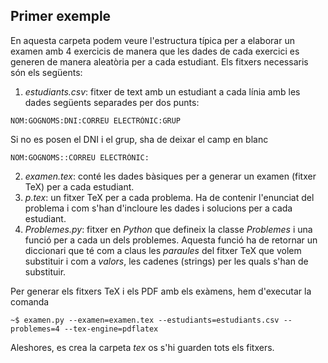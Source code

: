 ## Primer exemple

En aquesta carpeta podem veure l'estructura típica per a elaborar un examen amb 4 exercicis de manera que les dades de cada exercici es generen de manera aleatòria per a cada estudiant. Els fitxers necessaris són els següents:

1. *estudiants.csv*: fitxer de text amb un estudiant a cada línia amb les dades següents separades per dos punts:
```
NOM:GOGNOMS:DNI:CORREU ELECTRÒNIC:GRUP
```  
Si no es posen el DNI i el grup, sha de deixar el camp en blanc
```
NOM:GOGNOMS::CORREU ELECTRÒNIC:
```  
2. *examen.tex*: conté les dades bàsiques per a generar un examen (fitxer TeX) per a cada estudiant.
3. *p<nombre>.tex*: un fitxer TeX per a cada problema. Ha de contenir l'enunciat del problema i com s'han d'incloure les dades i solucions per a cada estudiant.
4. *Problemes.py*: fitxer en _Python_ que defineix la classe *Problemes* i una funció per a cada un dels problemes. Aquesta funció ha de retornar un diccionari que té com a claus les *paraules* del fitxer TeX que volem substituir i com a *valors*, les cadenes (strings) per les quals s'han de substituir.

Per generar els fitxers TeX i els PDF amb els exàmens, hem d'executar la comanda
```
~$ examen.py --examen=examen.tex --estudiants=estudiants.csv --problemes=4 --tex-engine=pdflatex
```
Aleshores, es crea la carpeta *tex* os s'hi guarden tots els fitxers.
